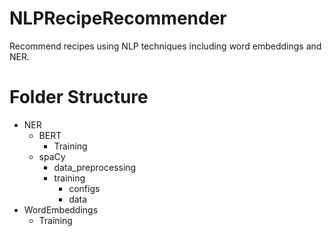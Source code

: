 # NLPRecipeRecommender
Recommend recipes using NLP techniques including word embeddings and NER.

# Folder Structure

* NER
    * BERT
        * Training
    * spaCy
        * data_preprocessing
        * training
            * configs
            * data
* WordEmbeddings
    * Training

